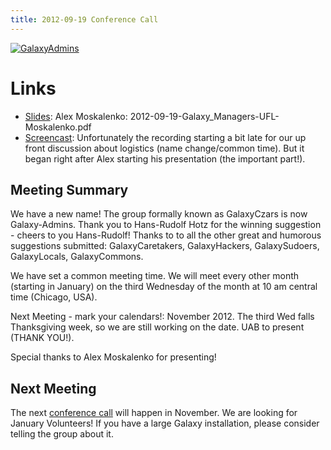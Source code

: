 ```yaml
---
title: 2012-09-19 Conference Call
---
```

<div class='center'><a href='/community/galaxy-admins/'><img src="/images/logos/GalaxyAdmins.png" alt="GalaxyAdmins" /></a></div>

<slot name="/community/galaxy-admins/linkbox" />



# Links

* [Slides](https://depot.galaxyproject.org/hub/attachments/community/galaxy-admins/meetups/2012-09-19/2012-09-19-Galaxy_Managers-UFL-Moskalenko.pdf): Alex Moskalenko: 2012-09-19-Galaxy_Managers-UFL-Moskalenko.pdf
* [Screencast](https://globalcampus.uiowa.edu/play_recording.html?recordingId=1262330108904_1348060268057): Unfortunately the recording starting a bit late for our up front discussion about logistics (name change/common time).  But it began right after Alex starting his presentation (the important part!). 

## Meeting Summary

We have a new name!  The group formally known as GalaxyCzars is now Galaxy-Admins.  Thank you to Hans-Rudolf Hotz for the winning suggestion - cheers to you Hans-Rudolf!  Thanks to to all the other great and humorous suggestions submitted: GalaxyCaretakers, GalaxyHackers, GalaxySudoers, GalaxyLocals, GalaxyCommons. 




We have set a common meeting time.  We will meet every other month (starting in January) on the third Wednesday of the month at 10 am central time (Chicago, USA). 




Next Meeting - mark your calendars!: November 2012.  The third Wed falls Thanksgiving week, so we are still working on the date. UAB to present (THANK YOU!).




Special thanks to Alex Moskalenko for presenting!

## Next Meeting

The next [conference call](/community/galaxy-admins/meetups/2012-09-19/) will happen in November.   We are looking for January Volunteers! If you have a large Galaxy installation, please consider telling the group about it.
